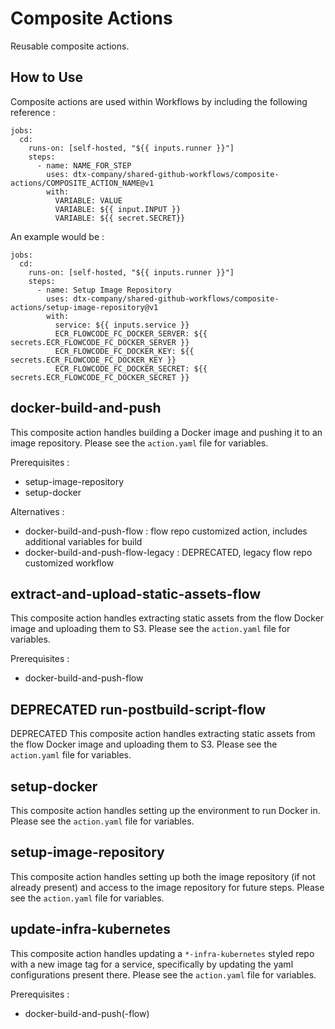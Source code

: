 # Composite Actions

Reusable composite actions.

## How to Use

Composite actions are used within Workflows by including the following reference :

```
jobs:
  cd:
    runs-on: [self-hosted, "${{ inputs.runner }}"]
    steps:
      - name: NAME_FOR_STEP
        uses: dtx-company/shared-github-workflows/composite-actions/COMPOSITE_ACTION_NAME@v1
        with:
          VARIABLE: VALUE
          VARIABLE: ${{ input.INPUT }}
          VARIABLE: ${{ secret.SECRET}}
```

An example would be :

```
jobs:
  cd:
    runs-on: [self-hosted, "${{ inputs.runner }}"]
    steps:
      - name: Setup Image Repository
        uses: dtx-company/shared-github-workflows/composite-actions/setup-image-repository@v1
        with:
          service: ${{ inputs.service }}
          ECR_FLOWCODE_FC_DOCKER_SERVER: ${{ secrets.ECR_FLOWCODE_FC_DOCKER_SERVER }}
          ECR_FLOWCODE_FC_DOCKER_KEY: ${{ secrets.ECR_FLOWCODE_FC_DOCKER_KEY }}
          ECR_FLOWCODE_FC_DOCKER_SECRET: ${{ secrets.ECR_FLOWCODE_FC_DOCKER_SECRET }}
```

## docker-build-and-push

This composite action handles building a Docker image and pushing it to an image repository. Please see the `action.yaml` file for variables.

Prerequisites :
* setup-image-repository
* setup-docker

Alternatives :
* docker-build-and-push-flow : flow repo customized action, includes additional variables for build
* docker-build-and-push-flow-legacy : DEPRECATED, legacy flow repo customized workflow

## extract-and-upload-static-assets-flow

This composite action handles extracting static assets from the flow Docker image and uploading them to S3. Please see the `action.yaml` file for variables.

Prerequisites :
* docker-build-and-push-flow

## DEPRECATED run-postbuild-script-flow

DEPRECATED This composite action handles extracting static assets from the flow Docker image and uploading them to S3. Please see the `action.yaml` file for variables.

## setup-docker

This composite action handles setting up the environment to run Docker in. Please see the `action.yaml` file for variables.

## setup-image-repository

This composite action handles setting up both the image repository (if not already present) and access to the image repository for future steps. Please see the `action.yaml` file for variables.

## update-infra-kubernetes

This composite action handles updating a `*-infra-kubernetes` styled repo with a new image tag for a service, specifically by updating the yaml configurations present there. Please see the `action.yaml` file for variables.

Prerequisites :
* docker-build-and-push(-flow)
